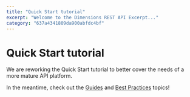 ```yaml
---
title: "Quick Start tutorial"
excerpt: "Welcome to the Dimensions REST API Excerpt..."
category: "637a4341809da900abfdc4bf"
---
```


# Quick Start tutorial

We are reworking the Quick Start tutorial to better cover the needs of a more mature API platform.

In the meantime, check out the [Guides](C:92b16358-756a-41bf-9204-b0aaf7262cfa) and [Best Practices](C:c32c06e7-365a-4cd4-a836-1845a3d56f41) topics!
